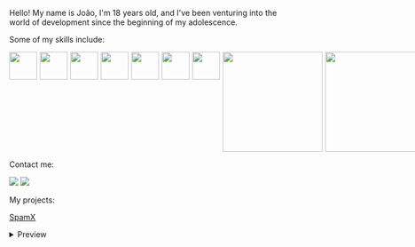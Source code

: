 Hello! My name is João, I'm 18 years old, and I've been venturing into the world of development since the beginning of my adolescence.

Some of my skills include:

<div style="display: flex; gap: 5px;">
    <img src="https://cdn.jsdelivr.net/gh/devicons/devicon@latest/icons/python/python-original.svg" width="50" height="50">
    <img src="https://cdn.jsdelivr.net/gh/devicons/devicon@latest/icons/php/php-original.svg" width="50" height="50"/>
    <img src="https://cdn.jsdelivr.net/gh/devicons/devicon@latest/icons/html5/html5-original.svg" width="50" height="50">
    <img src="https://cdn.jsdelivr.net/gh/devicons/devicon@latest/icons/css3/css3-original.svg" width="50" height="50">
    <img src="https://cdn.jsdelivr.net/gh/devicons/devicon@latest/icons/bootstrap/bootstrap-original.svg" width="50" height="50"/>
    <img src="https://cdn.jsdelivr.net/gh/devicons/devicon@latest/icons/c/c-plain.svg" width="50" height="50"/>
    <img src="https://cdn.jsdelivr.net/gh/devicons/devicon@latest/icons/cplusplus/cplusplus-original.svg" width="50" height="50/>


</div>

My github stats:

<div>
<a href="https://github.com/a55u">
<img loading="lazy" height="180em" src="https://github-readme-stats.vercel.app/api/top-langs/?username=a55u&layout=compact&langs_count=7&theme=dracula"/>
<img loading="lazy" height="180em" src="https://github-readme-stats.vercel.app/api?username=a55u&show_icons=true&theme=dracula&include_all_commits=true&count_private=true"/>
</div>

Contact me:

<div>
<a href = "mailto:jvmessias100@gmail.com"><img loading="lazy" src="https://img.shields.io/badge/Gmail-D14836?style=for-the-badge&logo=gmail&logoColor=white" target="_blank"></a>
<a href="https://www.linkedin.com/in/" target="_blank"><img loading="lazy" src="https://img.shields.io/badge/-LinkedIn-%230077B5?style=for-the-badge&logo=linkedin&logoColor=white" target="_blank"></a>   
</div>

My projects:

 [SpamX](https://github.com/a55u/SpamX.git)
  <details>
    <summary>Preview</summary>
        none
  </details>








